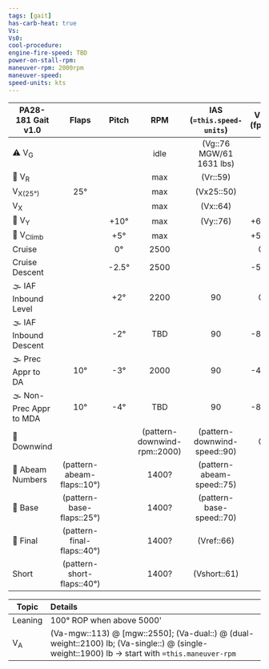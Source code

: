 ```yaml
---
tags: [gait]
has-carb-heat: true
Vs:
Vs0:
cool-procedure:
engine-fire-speed: TBD
power-on-stall-rpm:
maneuver-rpm: 2000rpm
maneuver-speed: 
speed-units: kts
---
```


| **PA28-181  Gait** v1.0 |         **Flaps**          | **Pitch** |           **RPM**            | **IAS (`=this.speed-units`)** | **VSI (fpm)** |
| ----------------------- |:--------------------------:|:---------:|:----------------------------:|:-----------------------------:|:-------------:|
| ⚠️ V<sub>G</sub>        |                            |           |             idle             |   (Vg::76 MGW/61 1631 lbs)    |               |
| 🛫 V<sub>R</sub>        |                            |           |             max              |           (Vr::59)            |               |
| V<sub>X(25°)</sub>      |            25°             |           |             max              |          (Vx25::50)           |               |
| V<sub>X</sub>           |                            |           |             max              |           (Vx::64)            |               |
| 🛫 V<sub>Y</sub>        |                            |   +10°    |             max              |            (Vy::76)            |     +600      |
| 🛫 V<sub>Climb</sub>    |                            |    +5°    |             max              |                               |     +500      |
| Cruise                  |                            |    0°     |             2500             |                               |       0       |
| Cruise Descent          |                            |  \-2.5°   |             2500             |                               |     \-500     |
| 🌫️ IAF Inbound Level    |                            |    +2°    |             2200             |              90               |       0       |
| 🌫️ IAF Inbound Descent  |                            |   \-2°    |             TBD              |              90               |     \-800     |
| 🌫️ Prec Appr to DA      |            10°             |   \-3°    |             2000             |              90               |     \-450     |
| 🌫️ Non-Prec Appr to MDA |            10°             |   \-4°    |             TBD              |              90               |     \-800     |
| 🛬 Downwind             |                            |           | (pattern-downwind-rpm::2000) | (pattern-downwind-speed::90)  |       0       |
| 🛬 Abeam Numbers        | (pattern-abeam-flaps::10°) |           |            1400?             |   (pattern-abeam-speed::75)   |               |
| 🛬 Base                 | (pattern-base-flaps::25°)  |           |            1400?             |   (pattern-base-speed::70)    |               |
| 🛬 Final                | (pattern-final-flaps::40°) |           |            1400?             |          (Vref::66)           |               |
| Short                   | (pattern-short-flaps::40°) |           |            1400?             |         (Vshort::61)          |               |

| Topic         | Details                             |
| ------------- |:----------------------------------- |
| Leaning       | 100° ROP when above 5000'           | 
| V<sub>A</sub> | (Va-mgw::113) @ [mgw::2550]; (Va-dual::) @ (dual-weight::2100) lb; (Va-single::) @ (single-weight::1900) lb -> start with `=this.maneuver-rpm` |